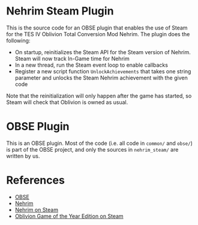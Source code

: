 # Nehrim Steam Plugin

This is the source code for an OBSE plugin that enables the use of Steam for the TES IV Oblivion Total Conversion Mod Nehrim. The plugin does the following:

 - On startup, reinitializes the Steam API for the Steam version of Nehrim. Steam will now track In-Game time for Nehrim
 - In a new thread, run the Steam event loop to enable callbacks
 - Register a new script function `UnlockAchievements` that takes one string parameter and unlocks the Steam Nehrim achievement with the given code
 
Note that the reinitialization will only happen after the game has started, so Steam will check that Oblivion is owned as usual.

# OBSE Plugin

This is an OBSE plugin. Most of the code (i.e. all code in `common/` and `obse/`) is part of the OBSE project, and only the sources in `nehrim_steam/` are written by us.

# References

 - [OBSE](https://obse.silverlock.org/)
 - [Nehrim](https://sureai.net/games/nehrim/)
 - [Nehrim on Steam](https://store.steampowered.com/app/1014940/Nehrim_At_Fates_Edge/)
 - [Oblivion Game of the Year Edition on Steam](https://store.steampowered.com/app/22330/)